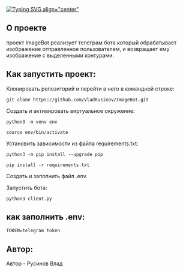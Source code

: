 [![Typing SVG align="center"](https://readme-typing-svg.herokuapp.com?color=%2336BCF7&lines=ImageBot)](https://git.io/typing-svg)
## О проекте
проект ImageBot реализует телеграм бота который обрабатывает изображение отправленное пользователем, и возвращает ему изображение с выделенными контурами.

## Как запустить проект:

Клонировать репозиторий и перейти в него в командной строке:

```
git clone https://github.com/VladRusinov/ImageBot.git
```
Cоздать и активировать виртуальное окружение:

```
python3 -m venv env
```

```
source env/bin/activate
```

Установить зависимости из файла requirements.txt:

```
python3 -m pip install --upgrade pip
```

```
pip install -r requirements.txt
```

Создать и заполнить файл .env.

Запустить бота:

```
python3 client.py
```


## как заполнить .env:
```
TOKEN=telegram token
```


## Автор:

Автор - Русинов Влад
